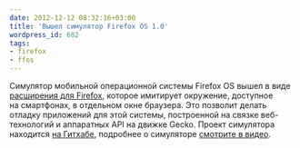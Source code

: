 ```yaml
---
date: 2012-12-12 08:32:16+03:00
title: 'Вышел симулятор Firefox OS 1.0'
wordpress_id: 682
tags:
- firefox
- ffos
---
```


Симулятор мобильной операционной системы Firefox OS вышел в виде [расширения для Firefox][1], которое имитирует окружение, доступное на смартфонах, в отдельном окне браузера. Это позволит делать отладку приложений для этой системы, построенной на связке веб-технологий и аппаратных API на движке Gecko. Проект симулятора находится [на Гитхабе][2], подробнее о симуляторе [смотрите в видео][3].

[1]: https://addons.mozilla.org/firefox/addon/firefox-os-simulator/
[2]: https://github.com/mozilla/r2d2b2g
[3]: http://www.youtube.com/watch?v=g6oLUmc2iOQ

